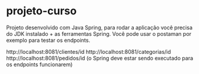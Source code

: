 # projeto-curso
Projeto desenvolvido com Java Spring, para rodar a aplicação você precisa do JDK instalado + as ferramentas Spring.
Você pode usar o postaman por exemplo para testar os endpoints.

http://localhost:8081/clientes/id
http://localhost:8081/categorias/id
http://localhost:8081/pedidos/id
(o Spring deve estar sendo executado para os endpoints funcionarem)
